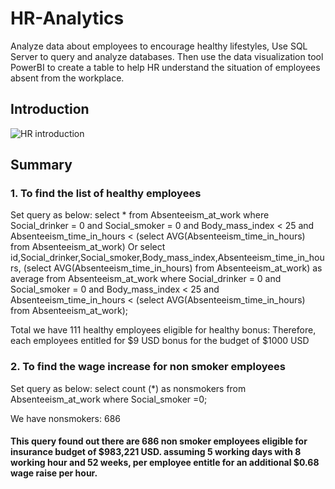 # HR-Analytics
Analyze data about employees to encourage healthy lifestyles, Use SQL Server to query and analyze databases. Then use the data visualization tool PowerBI to create a table to help HR understand the situation of employees absent from the workplace.

## Introduction  
![HR introduction](https://github.com/KyleHoang1907/HR-Analytics/assets/149188377/2f68f32c-485b-4876-9f05-3c93bcf2695a)

## Summary
 ### 1. To find the list of healthy employees
Set query as below:
select * from Absenteeism_at_work where Social_drinker = 0 and Social_smoker = 0 and Body_mass_index < 25 and Absenteeism_time_in_hours < (select AVG(Absenteeism_time_in_hours) from Absenteeism_at_work) Or
select id,Social_drinker,Social_smoker,Body_mass_index,Absenteeism_time_in_hours, (select AVG(Absenteeism_time_in_hours) from Absenteeism_at_work) as average from Absenteeism_at_work where Social_drinker = 0 and Social_smoker = 0 and Body_mass_index < 25 and Absenteeism_time_in_hours < (select AVG(Absenteeism_time_in_hours) from Absenteeism_at_work);

 Total we have 111 healthy employees eligible for healthy bonus:
 Therefore, each employees entitled for $9 USD bonus for the budget of $1000 USD

  ### 2. To find the wage increase for non smoker employees
Set query as below:
select count (*) as nonsmokers from Absenteeism_at_work where Social_smoker =0;

 We have nonsmokers: 686
#### This query found out there are 686 non smoker employees eligible for insurance budget of $983,221 USD. assuming 5 working days with 8 working hour and 52 weeks, per employee entitle for an additional $0.68 wage raise per hour.
